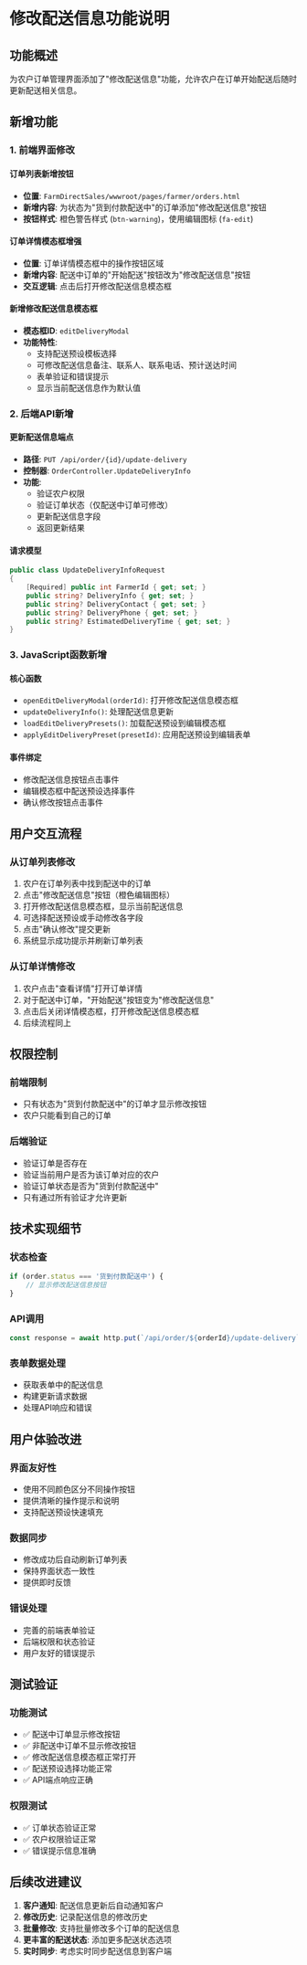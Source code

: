 # 修改配送信息功能说明

## 功能概述
为农户订单管理界面添加了"修改配送信息"功能，允许农户在订单开始配送后随时更新配送相关信息。

## 新增功能

### 1. 前端界面修改

#### 订单列表新增按钮
- **位置**: `FarmDirectSales/wwwroot/pages/farmer/orders.html`
- **新增内容**: 为状态为"货到付款配送中"的订单添加"修改配送信息"按钮
- **按钮样式**: 橙色警告样式 (`btn-warning`)，使用编辑图标 (`fa-edit`)

#### 订单详情模态框增强
- **位置**: 订单详情模态框中的操作按钮区域
- **新增内容**: 配送中订单的"开始配送"按钮改为"修改配送信息"按钮
- **交互逻辑**: 点击后打开修改配送信息模态框

#### 新增修改配送信息模态框
- **模态框ID**: `editDeliveryModal`
- **功能特性**:
  - 支持配送预设模板选择
  - 可修改配送信息备注、联系人、联系电话、预计送达时间
  - 表单验证和错误提示
  - 显示当前配送信息作为默认值

### 2. 后端API新增

#### 更新配送信息端点
- **路径**: `PUT /api/order/{id}/update-delivery`
- **控制器**: `OrderController.UpdateDeliveryInfo`
- **功能**:
  - 验证农户权限
  - 验证订单状态（仅配送中订单可修改）
  - 更新配送信息字段
  - 返回更新结果

#### 请求模型
```csharp
public class UpdateDeliveryInfoRequest
{
    [Required] public int FarmerId { get; set; }
    public string? DeliveryInfo { get; set; }
    public string? DeliveryContact { get; set; }
    public string? DeliveryPhone { get; set; }
    public string? EstimatedDeliveryTime { get; set; }
}
```

### 3. JavaScript函数新增

#### 核心函数
- `openEditDeliveryModal(orderId)`: 打开修改配送信息模态框
- `updateDeliveryInfo()`: 处理配送信息更新
- `loadEditDeliveryPresets()`: 加载配送预设到编辑模态框
- `applyEditDeliveryPreset(presetId)`: 应用配送预设到编辑表单

#### 事件绑定
- 修改配送信息按钮点击事件
- 编辑模态框中配送预设选择事件
- 确认修改按钮点击事件

## 用户交互流程

### 从订单列表修改
1. 农户在订单列表中找到配送中的订单
2. 点击"修改配送信息"按钮（橙色编辑图标）
3. 打开修改配送信息模态框，显示当前配送信息
4. 可选择配送预设或手动修改各字段
5. 点击"确认修改"提交更新
6. 系统显示成功提示并刷新订单列表

### 从订单详情修改
1. 农户点击"查看详情"打开订单详情
2. 对于配送中订单，"开始配送"按钮变为"修改配送信息"
3. 点击后关闭详情模态框，打开修改配送信息模态框
4. 后续流程同上

## 权限控制

### 前端限制
- 只有状态为"货到付款配送中"的订单才显示修改按钮
- 农户只能看到自己的订单

### 后端验证
- 验证订单是否存在
- 验证当前用户是否为该订单对应的农户
- 验证订单状态是否为"货到付款配送中"
- 只有通过所有验证才允许更新

## 技术实现细节

### 状态检查
```javascript
if (order.status === '货到付款配送中') {
    // 显示修改配送信息按钮
}
```

### API调用
```javascript
const response = await http.put(`/api/order/${orderId}/update-delivery`, updateData);
```

### 表单数据处理
- 获取表单中的配送信息
- 构建更新请求数据
- 处理API响应和错误

## 用户体验改进

### 界面友好性
- 使用不同颜色区分不同操作按钮
- 提供清晰的操作提示和说明
- 支持配送预设快速填充

### 数据同步
- 修改成功后自动刷新订单列表
- 保持界面状态一致性
- 提供即时反馈

### 错误处理
- 完善的前端表单验证
- 后端权限和状态验证
- 用户友好的错误提示

## 测试验证

### 功能测试
- ✅ 配送中订单显示修改按钮
- ✅ 非配送中订单不显示修改按钮
- ✅ 修改配送信息模态框正常打开
- ✅ 配送预设选择功能正常
- ✅ API端点响应正确

### 权限测试
- ✅ 订单状态验证正常
- ✅ 农户权限验证正常
- ✅ 错误提示信息准确

## 后续改进建议

1. **客户通知**: 配送信息更新后自动通知客户
2. **修改历史**: 记录配送信息的修改历史
3. **批量修改**: 支持批量修改多个订单的配送信息
4. **更丰富的配送状态**: 添加更多配送状态选项
5. **实时同步**: 考虑实时同步配送信息到客户端 